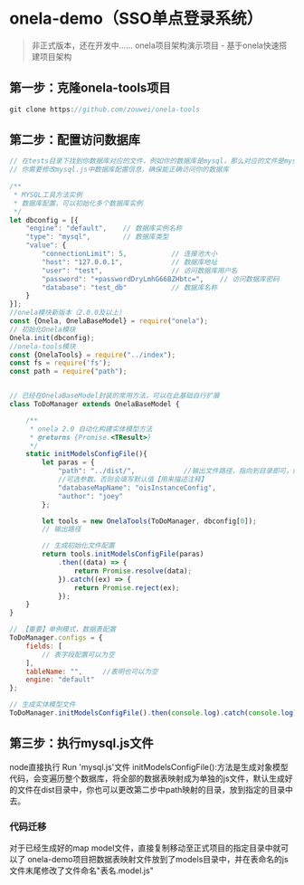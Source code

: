 # onela-demo（SSO单点登录系统）
> 非正式版本，还在开发中……
> onela项目架构演示项目 - 基于onela快速搭建项目架构


## 第一步：克隆onela-tools项目
~~~~~~js
git clone https://github.com/zouwei/onela-tools
~~~~~~
## 第二步：配置访问数据库
~~~~~~js
// 在tests目录下找到你数据库对应的文件，例如你的数据库是mysql，那么对应的文件是mysql.js
// 你需要修改mysql.js中数据库配置信息，确保能正确访问你的数据库
 
/**
 * MYSQL工具方法实例
 * 数据库配置，可以初始化多个数据库实例
 */
let dbconfig = [{
    "engine": "default",    // 数据库实例名称
    "type": "mysql",        // 数据库类型
    "value": {
        "connectionLimit": 5,           // 连接池大小
        "host": "127.0.0.1",            // 数据库地址
        "user": "test",                 // 访问数据库用户名
        "password": "+passwordDryLmhG66BZHbtc=",    // 访问数据库密码
        "database": "test_db"           // 数据库名称
    }
}];
//onela模块新版本（2.0.0及以上）
const {Onela, OnelaBaseModel} = require("onela");
// 初始化Onela模块
Onela.init(dbconfig);
//onela-tools模块
const {OnelaTools} = require("../index");
const fs = require('fs');
const path = require("path");


// 已经在OnelaBaseModel封装的常用方法，可以在此基础自行扩展
class ToDoManager extends OnelaBaseModel {

    /**
     * onela 2.0 自动化构建实体模型方法
     * @returns {Promise.<TResult>}
     */
    static initModelsConfigFile(){
        let paras = {
            "path": "../dist/",            //输出文件路径，指向到目录即可，结尾“/”
            //可选参数，否则会填写默认值【用来描述注释】
            "databaseMapName": "oisInstanceConfig",
            "author": "joey"
        };

        let tools = new OnelaTools(ToDoManager, dbconfig[0]);
        // 输出路径

        // 生成初始化文件配置
        return tools.initModelsConfigFile(paras)
            .then((data) => {
                return Promise.resolve(data);
            }).catch((ex) => {
                return Promise.reject(ex);
            });
    }
}

// 【重要】单例模式，数据表配置
ToDoManager.configs = {
    fields: [
        // 表字段配置可以为空
    ],
    tableName: "",     //表明也可以为空
    engine: "default"
};

// 生成实体模型文件
ToDoManager.initModelsConfigFile().then(console.log).catch(console.log);

~~~~~~

## 第三步：执行mysql.js文件
node直接执行 Run 'mysql.js'文件
initModelsConfigFile():方法是生成对象模型代码，会变遍历整个数据库，将全部的数据表映射成为单独的js文件，默认生成好的文件在dist目录中，你也可以更改第二步中path映射的目录，放到指定的目录中去。
### 代码迁移
对于已经生成好的map model文件，直接复制移动至正式项目的指定目录中就可以了
onela-demo项目把数据表映射文件放到了models目录中，并在表命名的js文件末尾修改了文件命名"表名.model.js"